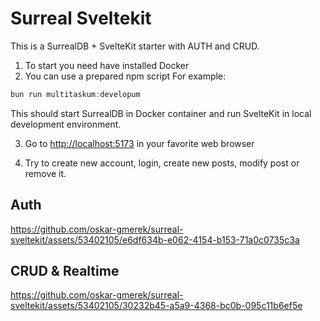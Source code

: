 # Surreal Sveltekit

This is a SurrealDB + SvelteKit starter with AUTH and CRUD.


1. To start you need have installed Docker
2. You can use a prepared npm script
For example:
```ts
bun run multitaskum:developum
```

This should start SurrealDB in Docker container and run SvelteKit in local development environment.

3. Go to [http://localhost:5173](http://localhost:5173) in your favorite web browser

4. Try to create new account, login, create new posts, modify post or remove it.


## Auth

https://github.com/oskar-gmerek/surreal-sveltekit/assets/53402105/e6df634b-e062-4154-b153-71a0c0735c3a

## CRUD & Realtime

https://github.com/oskar-gmerek/surreal-sveltekit/assets/53402105/30232b45-a5a9-4368-bc0b-095c11b6ef5e

